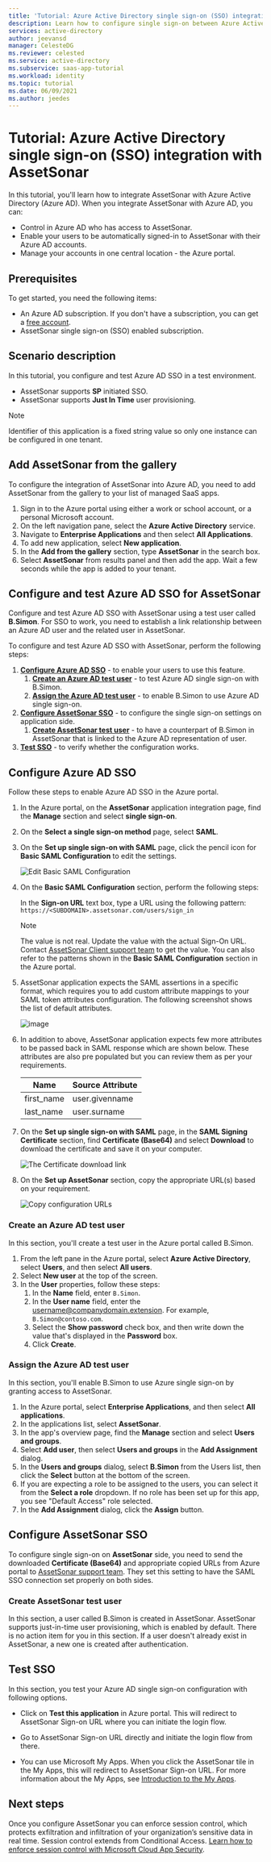 ```yaml
---
title: 'Tutorial: Azure Active Directory single sign-on (SSO) integration with AssetSonar | Microsoft Docs'
description: Learn how to configure single sign-on between Azure Active Directory and AssetSonar.
services: active-directory
author: jeevansd
manager: CelesteDG
ms.reviewer: celested
ms.service: active-directory
ms.subservice: saas-app-tutorial
ms.workload: identity
ms.topic: tutorial
ms.date: 06/09/2021
ms.author: jeedes
---
```


# Tutorial: Azure Active Directory single sign-on (SSO) integration with AssetSonar

In this tutorial, you'll learn how to integrate AssetSonar with Azure Active Directory (Azure AD). When you integrate AssetSonar with Azure AD, you can:

* Control in Azure AD who has access to AssetSonar.
* Enable your users to be automatically signed-in to AssetSonar with their Azure AD accounts.
* Manage your accounts in one central location - the Azure portal.

## Prerequisites

To get started, you need the following items:

* An Azure AD subscription. If you don't have a subscription, you can get a [free account](https://azure.microsoft.com/free/).
* AssetSonar single sign-on (SSO) enabled subscription.

## Scenario description

In this tutorial, you configure and test Azure AD SSO in a test environment.

* AssetSonar supports **SP** initiated SSO.
* AssetSonar supports **Just In Time** user provisioning.

> [!NOTE]
> Identifier of this application is a fixed string value so only one instance can be configured in one tenant.

## Add AssetSonar from the gallery

To configure the integration of AssetSonar into Azure AD, you need to add AssetSonar from the gallery to your list of managed SaaS apps.

1. Sign in to the Azure portal using either a work or school account, or a personal Microsoft account.
1. On the left navigation pane, select the **Azure Active Directory** service.
1. Navigate to **Enterprise Applications** and then select **All Applications**.
1. To add new application, select **New application**.
1. In the **Add from the gallery** section, type **AssetSonar** in the search box.
1. Select **AssetSonar** from results panel and then add the app. Wait a few seconds while the app is added to your tenant.

## Configure and test Azure AD SSO for AssetSonar

Configure and test Azure AD SSO with AssetSonar using a test user called **B.Simon**. For SSO to work, you need to establish a link relationship between an Azure AD user and the related user in AssetSonar.

To configure and test Azure AD SSO with AssetSonar, perform the following steps:

1. **[Configure Azure AD SSO](#configure-azure-ad-sso)** - to enable your users to use this feature.
    1. **[Create an Azure AD test user](#create-an-azure-ad-test-user)** - to test Azure AD single sign-on with B.Simon.
    1. **[Assign the Azure AD test user](#assign-the-azure-ad-test-user)** - to enable B.Simon to use Azure AD single sign-on.
1. **[Configure AssetSonar SSO](#configure-assetsonar-sso)** - to configure the single sign-on settings on application side.
    1. **[Create AssetSonar test user](#create-assetsonar-test-user)** - to have a counterpart of B.Simon in AssetSonar that is linked to the Azure AD representation of user.
1. **[Test SSO](#test-sso)** - to verify whether the configuration works.

## Configure Azure AD SSO

Follow these steps to enable Azure AD SSO in the Azure portal.

1. In the Azure portal, on the **AssetSonar** application integration page, find the **Manage** section and select **single sign-on**.
1. On the **Select a single sign-on method** page, select **SAML**.
1. On the **Set up single sign-on with SAML** page, click the pencil icon for **Basic SAML Configuration** to edit the settings.

   ![Edit Basic SAML Configuration](common/edit-urls.png)

1. On the **Basic SAML Configuration** section, perform the following steps:

    In the **Sign-on URL** text box, type a URL using the following pattern:
    `https://<SUBDOMAIN>.assetsonar.com/users/sign_in`

	> [!NOTE]
	> The value is not real. Update the value with the actual Sign-On URL. Contact [AssetSonar Client support team](mailto:support@assetsonar.com) to get the value. You can also refer to the patterns shown in the **Basic SAML Configuration** section in the Azure portal.

1. AssetSonar application expects the SAML assertions in a specific format, which requires you to add custom attribute mappings to your SAML token attributes configuration. The following screenshot shows the list of default attributes.

	![image](common/default-attributes.png)

1. In addition to above, AssetSonar application expects few more attributes to be passed back in SAML response which are shown below. These attributes are also pre populated but you can review them as per your requirements.

	| Name | Source Attribute|
	| ------------| --------- |
	| first_name | user.givenname |
	| last_name | user.surname |

1. On the **Set up single sign-on with SAML** page, in the **SAML Signing Certificate** section,  find **Certificate (Base64)** and select **Download** to download the certificate and save it on your computer.

	![The Certificate download link](common/certificatebase64.png)

1. On the **Set up AssetSonar** section, copy the appropriate URL(s) based on your requirement.

	![Copy configuration URLs](common/copy-configuration-urls.png)

### Create an Azure AD test user

In this section, you'll create a test user in the Azure portal called B.Simon.

1. From the left pane in the Azure portal, select **Azure Active Directory**, select **Users**, and then select **All users**.
1. Select **New user** at the top of the screen.
1. In the **User** properties, follow these steps:
   1. In the **Name** field, enter `B.Simon`.  
   1. In the **User name** field, enter the username@companydomain.extension. For example, `B.Simon@contoso.com`.
   1. Select the **Show password** check box, and then write down the value that's displayed in the **Password** box.
   1. Click **Create**.

### Assign the Azure AD test user

In this section, you'll enable B.Simon to use Azure single sign-on by granting access to AssetSonar.

1. In the Azure portal, select **Enterprise Applications**, and then select **All applications**.
1. In the applications list, select **AssetSonar**.
1. In the app's overview page, find the **Manage** section and select **Users and groups**.
1. Select **Add user**, then select **Users and groups** in the **Add Assignment** dialog.
1. In the **Users and groups** dialog, select **B.Simon** from the Users list, then click the **Select** button at the bottom of the screen.
1. If you are expecting a role to be assigned to the users, you can select it from the **Select a role** dropdown. If no role has been set up for this app, you see "Default Access" role selected.
1. In the **Add Assignment** dialog, click the **Assign** button.

## Configure AssetSonar SSO

To configure single sign-on on **AssetSonar** side, you need to send the downloaded **Certificate (Base64)** and appropriate copied URLs from Azure portal to [AssetSonar support team](mailto:support@assetsonar.com). They set this setting to have the SAML SSO connection set properly on both sides.

### Create AssetSonar test user

In this section, a user called B.Simon is created in AssetSonar. AssetSonar supports just-in-time user provisioning, which is enabled by default. There is no action item for you in this section. If a user doesn't already exist in AssetSonar, a new one is created after authentication.

## Test SSO 

In this section, you test your Azure AD single sign-on configuration with following options. 

* Click on **Test this application** in Azure portal. This will redirect to AssetSonar Sign-on URL where you can initiate the login flow. 

* Go to AssetSonar Sign-on URL directly and initiate the login flow from there.

* You can use Microsoft My Apps. When you click the AssetSonar tile in the My Apps, this will redirect to AssetSonar Sign-on URL. For more information about the My Apps, see [Introduction to the My Apps](../user-help/my-apps-portal-end-user-access.md).

## Next steps

Once you configure AssetSonar you can enforce session control, which protects exfiltration and infiltration of your organization’s sensitive data in real time. Session control extends from Conditional Access. [Learn how to enforce session control with Microsoft Cloud App Security](/cloud-app-security/proxy-deployment-aad).
